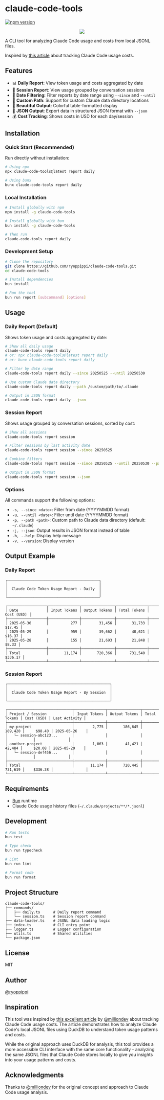 # claude-code-tools

[![npm version](https://badge.fury.io/js/claude-code-tools.svg)](https://www.npmjs.com/package/claude-code-tools)

<div align="center">
  <img src="./docs/screenshot.png">
</div>

A CLI tool for analyzing Claude Code usage and costs from local JSONL files.

Inspired by [this article](https://note.com/milliondev/n/n1d018da2d769) about tracking Claude Code usage costs.

## Features

- 📊 **Daily Report**: View token usage and costs aggregated by date
- 💬 **Session Report**: View usage grouped by conversation sessions
- 📅 **Date Filtering**: Filter reports by date range using `--since` and `--until`
- 📁 **Custom Path**: Support for custom Claude data directory locations
- 🎨 **Beautiful Output**: Colorful table-formatted display
- 📄 **JSON Output**: Export data in structured JSON format with `--json`
- 💰 **Cost Tracking**: Shows costs in USD for each day/session

## Installation

### Quick Start (Recommended)

Run directly without installation:

```bash
# Using npx
npx claude-code-tools@latest report daily

# Using bunx
bunx claude-code-tools report daily
```

### Local Installation

```bash
# Install globally with npm
npm install -g claude-code-tools

# Install globally with bun
bun install -g claude-code-tools

# Then run
claude-code-tools report daily
```

### Development Setup

```bash
# Clone the repository
git clone https://github.com/ryoppippi/claude-code-tools.git
cd claude-code-tools

# Install dependencies
bun install

# Run the tool
bun run report [subcommand] [options]
```

## Usage

### Daily Report (Default)

Shows token usage and costs aggregated by date:

```bash
# Show all daily usage
claude-code-tools report daily
# or: npx claude-code-tools@latest report daily
# or: bunx claude-code-tools report daily

# Filter by date range
claude-code-tools report daily --since 20250525 --until 20250530

# Use custom Claude data directory
claude-code-tools report daily --path /custom/path/to/.claude

# Output in JSON format
claude-code-tools report daily --json
```

### Session Report

Shows usage grouped by conversation sessions, sorted by cost:

```bash
# Show all sessions
claude-code-tools report session

# Filter sessions by last activity date
claude-code-tools report session --since 20250525

# Combine filters
claude-code-tools report session --since 20250525 --until 20250530 --path /custom/path

# Output in JSON format
claude-code-tools report session --json
```

### Options

All commands support the following options:

- `-s, --since <date>`: Filter from date (YYYYMMDD format)
- `-u, --until <date>`: Filter until date (YYYYMMDD format)  
- `-p, --path <path>`: Custom path to Claude data directory (default: `~/.claude`)
- `-j, --json`: Output results in JSON format instead of table
- `-h, --help`: Display help message
- `-v, --version`: Display version

## Output Example

### Daily Report
```
╭──────────────────────────────────────────╮
│                                          │
│  Claude Code Token Usage Report - Daily  │
│                                          │
╰──────────────────────────────────────────╯

┌──────────────────┬──────────────┬───────────────┬──────────────┬────────────┐
│ Date             │ Input Tokens │ Output Tokens │ Total Tokens │ Cost (USD) │
├──────────────────┼──────────────┼───────────────┼──────────────┼────────────┤
│ 2025-05-30       │          277 │        31,456 │       31,733 │     $17.45 │
│ 2025-05-29       │          959 │        39,662 │       40,621 │     $16.37 │
│ 2025-05-28       │          155 │        21,693 │       21,848 │      $8.33 │
├──────────────────┼──────────────┼───────────────┼──────────────┼────────────┤
│ Total            │       11,174 │       720,366 │      731,540 │    $336.17 │
└──────────────────┴──────────────┴───────────────┴──────────────┴────────────┘
```

### Session Report
```
╭───────────────────────────────────────────────╮
│                                               │
│  Claude Code Token Usage Report - By Session  │
│                                               │
╰───────────────────────────────────────────────╯

┌──────────────────────────────┬──────────────┬───────────────┬──────────────┬────────────┬───────────────┐
│ Project / Session            │ Input Tokens │ Output Tokens │ Total Tokens │ Cost (USD) │ Last Activity │
├──────────────────────────────┼──────────────┼───────────────┼──────────────┼────────────┼───────────────┤
│ my-project                   │        2,775 │       186,645 │      189,420 │     $98.40 │ 2025-05-26    │
│   └─ session-abc123...       │              │               │              │            │               │
│ another-project              │        1,063 │        41,421 │       42,484 │     $20.08 │ 2025-05-29    │
│   └─ session-def456...       │              │               │              │            │               │
├──────────────────────────────┼──────────────┼───────────────┼──────────────┼────────────┼───────────────┤
│ Total                        │       11,174 │       720,445 │      731,619 │    $336.38 │               │
└──────────────────────────────┴──────────────┴───────────────┴──────────────┴────────────┴───────────────┘
```

## Requirements

- [Bun](https://bun.sh) runtime
- Claude Code usage history files (`~/.claude/projects/**/*.jsonl`)

## Development

```bash
# Run tests
bun test

# Type check
bun run typecheck

# Lint
bun run lint

# Format code
bun run format
```

## Project Structure

```
claude-code-tools/
├── commands/
│   ├── daily.ts      # Daily report command
│   └── session.ts    # Session report command
├── data-loader.ts    # JSONL data loading logic
├── index.ts          # CLI entry point
├── logger.ts         # Logger configuration
├── utils.ts          # Shared utilities
└── package.json
```

## License

MIT

## Author

[@ryoppippi](https://github.com/ryoppippi)

## Inspiration

This tool was inspired by [this excellent article](https://note.com/milliondev/n/n1d018da2d769) by [@milliondev](https://note.com/milliondev) about tracking Claude Code usage costs. The article demonstrates how to analyze Claude Code's local JSONL files using DuckDB to understand token usage patterns and costs.

While the original approach uses DuckDB for analysis, this tool provides a more accessible CLI interface with the same core functionality - analyzing the same JSONL files that Claude Code stores locally to give you insights into your usage patterns and costs.

## Acknowledgments

Thanks to [@milliondev](https://note.com/milliondev) for the original concept and approach to Claude Code usage analysis.
